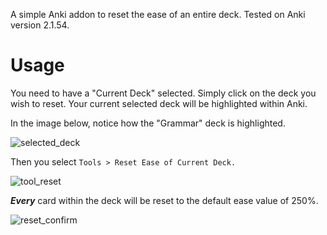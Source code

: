 A simple Anki addon to reset the ease of an entire deck.
Tested on Anki version 2.1.54.

# Usage
You need to have a "Current Deck" selected. Simply click on the deck you wish to reset. Your current selected deck will be highlighted within Anki.


In the image below, notice how the "Grammar" deck is highlighted.

![selected_deck](https://github.com/katsura-jpn/ease_reset/assets/71519684/a8090d49-76d1-4c1c-add0-baff62187ada)

Then you select `Tools > Reset Ease of Current Deck.`

![tool_reset](https://github.com/katsura-jpn/ease_reset/assets/71519684/aa0254fb-9aea-4231-9135-6c2a3ebeb208)

**_Every_** card within the deck will be reset to the default ease value of 250%.

![reset_confirm](https://github.com/katsura-jpn/ease_reset/assets/71519684/782b8530-ada0-4deb-8213-61d0ba52d4f4)
